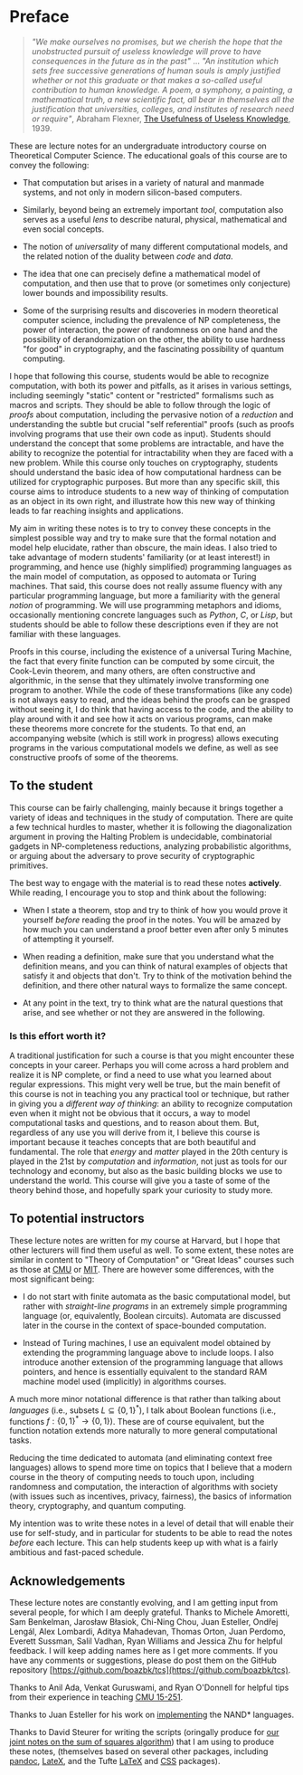 # Preface

>_"We make ourselves no promises, but we cherish the hope that the unobstructed pursuit of useless knowledge will prove to have consequences in the future as in the past"_ ...
>_"An institution which sets free successive generations of human souls is amply justified whether or not this graduate or that makes a so-called useful contribution to human knowledge. A poem, a symphony, a painting, a mathematical truth, a new scientific fact, all bear in themselves all the justification that universities, colleges, and institutes of research need or require"_, Abraham Flexner, [The Usefulness of Useless Knowledge](https://library.ias.edu/files/UsefulnessHarpers.pdf), 1939.



These are lecture notes for an undergraduate introductory course on Theoretical Computer Science.
The educational goals of this course are to convey the following:

* That  computation but arises in a variety of natural and manmade systems, and not only in  modern silicon-based computers.

* Similarly, beyond being an extremely important _tool_, computation also serves  as a useful _lens_ to describe natural, physical,  mathematical and even social concepts.

* The notion of _universality_ of many different computational models, and the related notion of the duality between _code_ and _data_.

* The idea that one can precisely define a mathematical model of computation, and then use that to prove (or sometimes only conjecture) lower bounds and impossibility results.

* Some of the surprising results and discoveries in modern theoretical computer science, including the prevalence of NP completeness, the power of interaction, the power of randomness on one hand and the possibility of derandomization on the other, the ability to use hardness "for good" in cryptography, and the fascinating possibility of quantum computing.

I hope that following this course, students would be able to recognize computation, with both its power and pitfalls, as it arises in various settings, including seemingly "static" content or "restricted" formalisms such as macros and scripts.
They should be able to follow through the logic of _proofs_ about computation, including  the pervasive  notion of a _reduction_ and understanding the  subtle but crucial   "self referential" proofs (such as proofs involving  programs that use their own code as input).
Students should understand the concept that some problems are intractable, and have the ability to recognize the potential for intractability when they are faced with a new problem.
While this course only touches on  cryptography, students should understand the basic idea of how computational hardness can be utilized for cryptographic purposes.
But more than any specific skill, this course aims to introduce students to a new way of thinking of computation as an object in its own right, and illustrate how this new way of thinking leads to far reaching insights and applications.

My aim in writing these notes is to try to convey these concepts in the simplest possible way and try to make sure that the formal notation and model help elucidate, rather than obscure, the main ideas.
I also tried to take advantage of modern students' familiarity (or at least interest!) in programming, and hence use (highly simplified) programming languages as the main model of computation, as opposed to automata or Turing machines.
That said, this course does not really assume fluency with any particular programming language, but more a familiarity with the general _notion_ of programming.
We will use programming metaphors and idioms, occasionally mentioning concrete languages such as _Python_, _C_, or _Lisp_, but students should be able to follow these descriptions even if they are not familiar with these languages.

Proofs in this course, including the existence of a universal Turing Machine, the fact that every finite function can be computed by some circuit, the Cook-Levin theorem, and many others, are often constructive and algorithmic, in the sense that they ultimately  involve  transforming  one program to another.
While the code of these transformations (like any code) is not always easy to read, and the ideas behind the proofs can be grasped without seeing it, I do think that having access to the code, and the ability to  play around with it and see how it acts on various programs, can make these theorems more concrete for the students.
To that end, an accompanying website (which is still work in progress) allows executing programs in the various computational models we define, as well as see constructive proofs of some of the theorems.

## To the student

This course can be fairly challenging, mainly because it brings together a variety of ideas and techniques in the study of computation.
There are quite a few technical hurdles to master, whether it is following the diagonalization argument in proving the Halting Problem is undecidable,  combinatorial gadgets in NP-completeness reductions, analyzing probabilistic algorithms, or arguing about the adversary to prove  security of cryptographic primitives.

The best way to engage with the  material is to read these notes  __actively__.
While reading, I encourage you to stop and think about the following:

* When I state a theorem, stop and try to think of how you would prove it yourself _before_ reading the proof in the notes. You will be amazed by how much you can understand a proof better even after only 5 minutes of attempting it yourself.  

* When reading a definition, make sure that you understand what the definition means, and you can think of natural examples of objects that satisfy it and objects that don't. Try to think of the motivation behind the definition, and there  other natural ways to formalize the same concept.

* At any point in the text, try to think what are the natural questions that arise, and see whether or not they are answered in the following.


### Is this effort worth it?

A traditional justification for such a course is that you might encounter these concepts in your career.
Perhaps you will come across a hard problem and realize it is NP complete, or find a need to use what you learned about regular expressions.
This might very well be true, but the main benefit of this course is not in teaching you any practical tool or technique, but rather in giving you a _different way of thinking_: an ability to recognize computation even when it might not be obvious that it occurs, a way to model computational tasks and questions, and to reason about them.
But, regardless of any use you will derive from it,   I believe this course is important because it teaches  concepts that are both beautiful and fundamental.
The role that _energy_ and _matter_ played in the 20th century is played in the 21st by _computation_ and _information_, not just as tools for our technology and economy, but also as the basic building blocks we use to understand the world.
This course will give you a taste of some of the theory behind those, and hopefully spark your curiosity to study more.


## To potential instructors

These lecture notes are written for my course at Harvard, but I hope that other lecturers will find them useful as well.
To some extent, these notes are similar in content to "Theory of Computation" or "Great Ideas" courses such as those at [CMU](http://www.cs.cmu.edu/~./15251/) or [MIT](http://stellar.mit.edu/S/course/6/sp16/6.045/materials.html).
There are however some differences, with the most significant being:

* I do not start with finite automata as the basic computational model, but rather with _straight-line programs_ in an extremely simple programming language (or, equivalently, Boolean circuits). Automata are discussed later in the course in the context of space-bounded computation.

* Instead of Turing machines, I use an equivalent model obtained by extending the programming language above to include loops.
I also introduce another extension of the programming language that allows pointers, and hence is essentially equivalent to the standard RAM machine model  used (implicitly) in algorithms courses.


A much  more minor notational difference is that rather than talking about _languages_ (i.e., subsets $L\subseteq \{0,1\}^*$), I talk about Boolean functions (i.e., functions $f:\{0,1\}^*\rightarrow \{0,1\}$).
These are of course equivalent, but the function notation extends more naturally to more general computational tasks.

Reducing the time dedicated to automata (and eliminating context free languages) allows to spend more time on topics that I believe that  a modern course in the theory of computing needs to touch upon, including randomness and computation, the interaction of algorithms with society (with issues such as incentives, privacy, fairness), the basics of information theory, cryptography, and  quantum computing.

My intention was to write these notes in a level of detail that will enable their use  for self-study, and in particular for students to be able to read the notes _before_ each lecture.
This can  help students keep up with what is a fairly ambitious and fast-paced schedule.



## Acknowledgements

These lecture notes are constantly evolving, and I am getting input from several people, for which I am deeply grateful.
Thanks to Michele Amoretti, Sam Benkelman, Jarosław Błasiok, Chi-Ning Chou, Juan Esteller, Ondřej Lengál, Alex Lombardi, Aditya Mahadevan, Thomas Orton, Juan Perdomo, Everett Sussman, Salil Vadhan, Ryan Williams and Jessica Zhu for helpful feedback. I will keep adding names here as I get more comments.
If you have any comments or suggestions, please do post them on the GitHub repository [https://github.com/boazbk/tcs](https://github.com/boazbk/tcs).


Thanks to Anil Ada, Venkat Guruswami,  and Ryan O'Donnell for helpful tips from their experience in teaching [CMU 15-251](http://www.cs.cmu.edu/~./15251/).

Thanks to Juan Esteller for his work on [implementing](https://github.com/juan-esteller/NAND) the NAND* languages.

Thanks to David Steurer for writing the scripts (oringally produce for [our joint notes on the sum of squares algorithm](http://sumofsquares.org))  that I am using to produce these notes, (themselves based on several other packages, including [pandoc](http://pandoc.org/), [LateX](https://www.latex-project.org/), and the Tufte [LaTeX](https://tufte-latex.github.io/tufte-latex/) and [CSS](https://edwardtufte.github.io/tufte-css/) packages).
